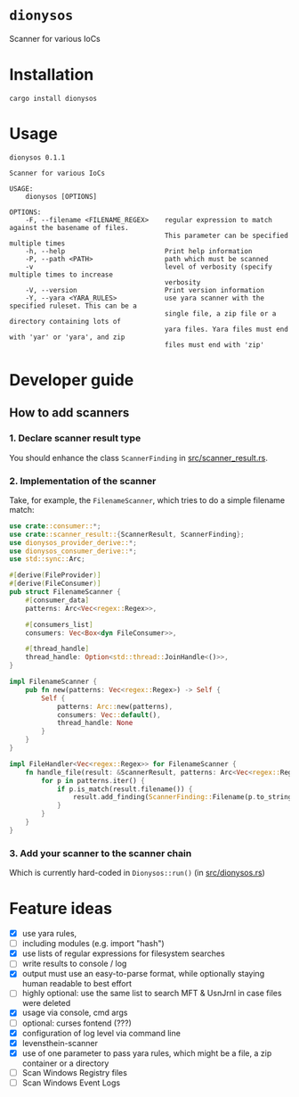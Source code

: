 # `dionysos`
Scanner for various IoCs

# Installation

```shell
cargo install dionysos
```

# Usage
```
dionysos 0.1.1

Scanner for various IoCs

USAGE:
    dionysos [OPTIONS]

OPTIONS:
    -F, --filename <FILENAME_REGEX>    regular expression to match against the basename of files.
                                       This parameter can be specified multiple times
    -h, --help                         Print help information
    -P, --path <PATH>                  path which must be scanned
    -v                                 level of verbosity (specify multiple times to increase
                                       verbosity
    -V, --version                      Print version information
    -Y, --yara <YARA_RULES>            use yara scanner with the specified ruleset. This can be a
                                       single file, a zip file or a directory containing lots of
                                       yara files. Yara files must end with 'yar' or 'yara', and zip
                                       files must end with 'zip'
```

# Developer guide

## How to add scanners

### 1. Declare scanner result type

You should enhance the class `ScannerFinding` in [src/scanner_result.rs](src/scanner_result.rs).

### 2. Implementation of the scanner

Take, for example, the `FilenameScanner`, which tries to do a simple filename match:

```rust
use crate::consumer::*;
use crate::scanner_result::{ScannerResult, ScannerFinding};
use dionysos_provider_derive::*;
use dionysos_consumer_derive::*;
use std::sync::Arc;

#[derive(FileProvider)]
#[derive(FileConsumer)]
pub struct FilenameScanner {
    #[consumer_data]
    patterns: Arc<Vec<regex::Regex>>,

    #[consumers_list]
    consumers: Vec<Box<dyn FileConsumer>>,

    #[thread_handle]
    thread_handle: Option<std::thread::JoinHandle<()>>,
}

impl FilenameScanner {
    pub fn new(patterns: Vec<regex::Regex>) -> Self {
        Self {
            patterns: Arc::new(patterns),
            consumers: Vec::default(),
            thread_handle: None
        }
    }
}

impl FileHandler<Vec<regex::Regex>> for FilenameScanner {
    fn handle_file(result: &ScannerResult, patterns: Arc<Vec<regex::Regex>>) {
        for p in patterns.iter() {
            if p.is_match(result.filename()) {
                result.add_finding(ScannerFinding::Filename(p.to_string()));
            }
        }
    }
}
```

### 3. Add your scanner to the scanner chain

Which is currently hard-coded in `Dionysos::run()` (in [src/dionysos.rs](src/dionysis.rs))

# Feature ideas

- [x] use yara rules,
- [ ] including modules (e.g. import "hash")
- [x] use lists of regular expressions for filesystem searches
- [ ] write results to console / log
- [x] output must use an easy-to-parse format, while optionally staying human readable to best effort
- [ ] highly optional: use the same list to search MFT & UsnJrnl in case files were deleted
- [x] usage via console, cmd args
- [ ] optional: curses fontend (???)
- [x] configuration of log level via command line
- [x] levensthein-scanner
- [x] use of one parameter to pass yara rules, which might be a file, a zip container or a directory
- [ ] Scan Windows Registry files
- [ ] Scan Windows Event Logs
